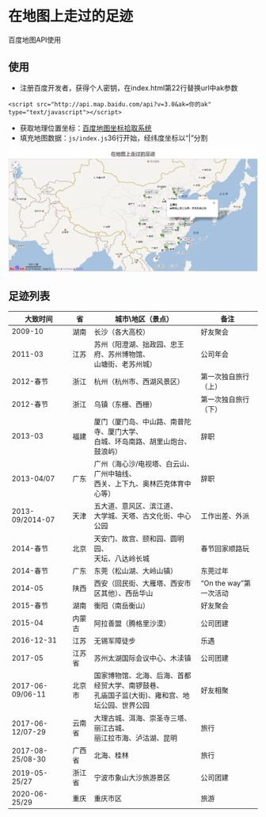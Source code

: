# 在地图上走过的足迹

百度地图API使用

## 使用
+ 注册百度开发者，获得个人密钥，在index.html第22行替换url中ak参数
```
<script src="http://api.map.baidu.com/api?v=3.0&ak=你的ak" type="text/javascript"></script>
```
+ 获取地理位置坐标：[百度地图坐标拾取系统](http://api.map.baidu.com/lbsapi/getpoint/index.html)
+ 填充地图数据：`js/index.js`36行开始，经纬度坐标以“|”分割

![我的足迹](img/1.png)

## 足迹列表

|大致时间 |省      |城市\地区（景点）		|备注 			|
|---------|--------|----------------------------|-----------------------|
|2009-10  |湖南  |长沙（各大高校）		|好友聚会		|
|2011-03  |江苏  |苏州（阳澄湖、拙政园、忠王府、苏州博物馆、<br/>山塘街、老苏州城）| 公司年会 |
|2012-春节|浙江  |杭州（杭州市、西湖风景区）|第一次独自旅行（上）|
|2012-春节|浙江  |乌镇（东栅、西栅）	      |第一次独自旅行（下）|
|2013-03  |福建  |厦门（厦门岛、中山路、南普陀寺、厦门大学、<br/>白城、环岛南路、胡里山炮台、鼓浪屿）|辞职|
|2013-04/07|广东|广州（海心沙/电视塔、白云山、广州中轴线、<br/>西关、上下九、奥林匹克体育中心等）|辞职|
|2013-09/2014-07|天津|五大道、意风区、滨江道、<br/>大学城、天塔、古文化街、中心公园|工作出差、外派|
|2014-春节|北京|天安门、故宫、颐和园、圆明园、<br/>天坛、八达岭长城|春节回家顺路玩|
|2014-春节|广东|东莞（松山湖、大岭山镇）|东莞过年|
|2014-05|陕西|西安（回民街、大雁塔、西安市区其他）、西岳华山|“On the way”第一次活动|
|2015-春节|湖南|衡阳（南岳衡山）|好友聚会|
|2015-04|内蒙古|阿拉善盟（腾格里沙漠）|公司团建|
|2016-12-31|江苏|无锡军障徒步|乐遇|
|2017-05|江苏省|苏州太湖国际会议中心、木渎镇|公司团建|
|2017-06-09/06-11|北京市|国家博物馆、北海、后海、首都经贸大学、南锣鼓巷、<br/> 孔庙国子监(大街)、雍和宫、地坛公园、世界公园|好友相聚|
|2017-06-12/07-29|云南省|大理古城、洱海、崇圣寺三塔、丽江古城、<br/>丽江拉市海、泸沽湖、昆明|旅行|
|2017-08-25/08-30|广西省|北海、桂林|旅行|
|2019-05-25/27|浙江省|宁波市象山大沙旅游景区|公司团建|
|2020-06-25/29|重庆|重庆市区|旅游|
